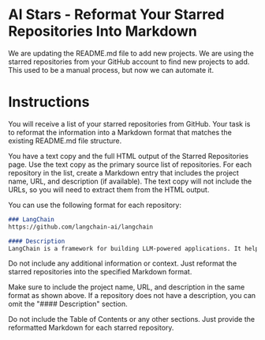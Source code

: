# AI Stars - Reformat Your Starred Repositories Into Markdown

We are updating the README.md file to add new projects. We are using the starred repositories from your GitHub account to find new projects to add. This used to be a manual process, but now we can automate it.

# Instructions
You will receive a list of your starred repositories from GitHub. Your task is to reformat the information into a Markdown format that matches the existing README.md file structure.

You have a text copy and the full HTML output of the Starred Repositories page. Use the text copy as the primary source list of repositories. For each repository in the list, create a Markdown entry that includes the project name, URL, and description (if available). The text copy will not include the URLs, so you will need to extract them from the HTML output.

You can use the following format for each repository:

```markdown
### LangChain
https://github.com/langchain-ai/langchain

#### Description
LangChain is a framework for building LLM-powered applications. It helps you chain together interoperable components and third-party integrations to simplify AI application development — all while future-proofing decisions as the underlying technology evolves.
```

Do not include any additional information or context. Just reformat the starred repositories into the specified Markdown format.

Make sure to include the project name, URL, and description in the same format as shown above. If a repository does not have a description, you can omit the "#### Description" section.

Do not include the Table of Contents or any other sections. Just provide the reformatted Markdown for each starred repository.

